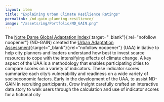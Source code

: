 ```yaml
---
layout: item
title: "Explaining Urban Climate Resilience Ratings" 
permalink: /nd-gain-planning-resilience/
image: "/assets/img/Portfolio/ND_GAIN.png"
---
```

The [Notre Dame Global Adaptation Index](https://gain.nd.edu/){:target="_blank"}{:rel="nofollow noopener"} (ND-GAIN) created the [Urban Adaptation Assessment](https://gain-uaa.nd.edu/){:target="_blank"}{:rel="nofollow noopener"} (UAA) initiative to help city planners and leaders understand how best to invest scarce resources to cope with the intensifying effects of climate change. A key aspect of the UAA is a methodology that enables participating cities to compare scores on a variety of indicators. These indicator scores summarize each city’s vulnerability and readiness on a wide variety of socioeconomic factors. Early in the development of the UAA, to assist ND-GAIN in recruiting participants, Crow Insight carefully crafted an interactive data story to walk users through the calculation and use of indicator scores for a fictional city
